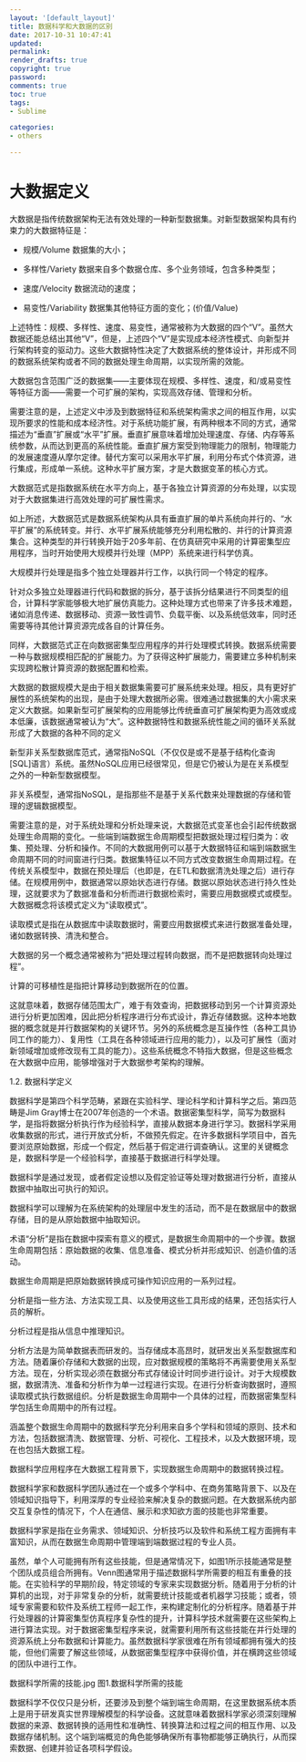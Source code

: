 ```yaml
---
layout: '[default_layout]'   
title: 数据科学和大数据的区别           
date: 2017-10-31 10:47:41  
updated: 
permalink: 
render_drafts: true
copyright: true
password: 
comments: true
toc: true                  
tags:                        
- Sublime

categories:                  
- others

---
```

# 大数据定义

大数据是指传统数据架构无法有效处理的一种新型数据集。对新型数据架构具有约束力的大数据特征是：

- 规模/Volume  数据集的大小；

- 多样性/Variety  数据来自多个数据仓库、多个业务领域，包含多种类型；

- 速度/Velocity  数据流动的速度；
<!--more-->
- 易变性/Variability  数据集其他特征方面的变化；(价值/Value)

上述特性：规模、多样性、速度、易变性，通常被称为大数据的四个“V”。虽然大数据还能总结出其他“V”，但是，上述四个“V”是实现成本经济性模式、向新型并行架构转变的驱动力。这些大数据特性决定了大数据系统的整体设计，并形成不同的数据系统架构或者不同的数据处理生命周期，以实现所需的效能。

大数据包含范围广泛的数据集——主要体现在规模、多样性、速度，和/或易变性等特征方面——需要一个可扩展的架构，实现高效存储、管理和分析。

需要注意的是，上述定义中涉及到数据特征和系统架构需求之间的相互作用，以实现所要求的性能和成本经济性。对于系统功能扩展，有两种根本不同的方式，通常描述为“垂直”扩展或“水平”扩展。垂直扩展意味着增加处理速度、存储、内存等系统参数，从而达到更高的系统性能。垂直扩展方案受到物理能力的限制，物理能力的发展速度遵从摩尔定律。替代方案可以采用水平扩展，利用分布式个体资源，进行集成，形成单一系统。这种水平扩展方案，才是大数据变革的核心方式。

大数据范式是指数据系统在水平方向上，基于各独立计算资源的分布处理，以实现对于大数据集进行高效处理的可扩展性需求。

如上所述，大数据范式是数据系统架构从具有垂直扩展的单片系统向并行的、“水平扩展”的系统转变。并行、水平扩展系统能够充分利用松散的、并行的计算资源集合。这种类型的并行转换开始于20多年前、在仿真研究中采用的计算密集型应用程序，当时开始使用大规模并行处理（MPP）系统来进行科学仿真。

大规模并行处理是指多个独立处理器并行工作，以执行同一个特定的程序。

针对众多独立处理器进行代码和数据的拆分，基于该拆分结果进行不同类型的组合，计算科学家能够极大地扩展仿真能力。这种处理方式也带来了许多技术难题，诸如消息传递、数据移动、资源一致性调节、负载平衡、以及系统低效率，同时还需要等待其他计算资源完成各自的计算任务。

同样，大数据范式正在向数据密集型应用程序的并行处理模式转换。数据系统需要一种与数据规模相匹配的扩展能力。为了获得这种扩展能力，需要建立多种机制来实现跨松散计算资源的数据配置和检索。

大数据的数据规模大是由于相关数据集需要可扩展系统来处理。相反，具有更好扩展性的系统架构的出现，是由于处理大数据所必需。很难通过数据集的大小需求来定义大数据。如果新型可扩展架构的应用能够比传统垂直可扩展架构更为高效或成本低廉，该数据通常被认为“大”。这种数据特性和数据系统性能之间的循环关系就形成了大数据的各种不同的定义

新型非关系型数据库范式，通常指NoSQL（不仅仅是或不是基于结构化查询[SQL]语言）系统。虽然NoSQL应用已经很常见，但是它仍被认为是在关系模型之外的一种新型数据模型。

非关系模型，通常指NoSQL，是指那些不是基于关系代数来处理数据的存储和管理的逻辑数据模型。

需要注意的是，对于系统处理和分析处理来说，大数据范式变革也会引起传统数据处理生命周期的变化。一些端到端数据生命周期模型把数据处理过程归类为：收集、预处理、分析和操作。不同的大数据用例可以基于大数据特征和端到端数据生命周期不同的时间窗进行归类。数据集特征以不同方式改变数据生命周期过程。在传统关系模型中，数据在预处理后（也即是，在ETL和数据清洗处理之后）进行存储。在规模用例中，数据通常以原始状态进行存储。数据以原始状态进行持久性处理，这就要求为了数据准备和分析而进行数据检索时，需要应用数据模式或模型。大数据概念将该模式定义为“读取模式”。

读取模式是指在从数据库中读取数据时，需要应用数据模式来进行数据准备处理，诸如数据转换、清洗和整合。

大数据的另一个概念通常被称为“把处理过程转向数据，而不是把数据转向处理过程”。

计算的可移植性是指把计算移动到数据所在的位置。

这就意味着，数据存储范围太广，难于有效查询，把数据移动到另一个计算资源处进行分析更加困难，因此把分析程序进行分布式设计，靠近存储数据。这种本地数据的概念就是并行数据架构的关键环节。另外的系统概念是互操作性（各种工具协同工作的能力）、复用性（工具在各种领域进行应用的能力），以及可扩展性（面对新领域增加或修改现有工具的能力）。这些系统概念不特指大数据，但是这些概念在大数据中应用，能够增强对于大数据参考架构的理解。

1.2.	数据科学定义

数据科学是第四个科学范畴，紧跟在实验科学、理论科学和计算科学之后。第四范畴是Jim Gray博士在2007年创造的一个术语。数据密集型科学，简写为数据科学，是指将数据分析执行作为经验科学，直接从数据本身进行学习。数据科学采用收集数据的形式，进行开放式分析，不做预先假定。在许多数据科学项目中，首先要浏览原始数据，形成一个假定，然后基于假定进行调查确认。这里的关键概念是，数据科学是一个经验科学，直接基于数据进行科学处理。

数据科学是通过发现，或者假定设想以及假定验证等处理对数据进行分析，直接从数据中抽取出可执行的知识。

数据科学可以理解为在系统架构的处理层中发生的活动，而不是在数据层中的数据存储，目的是从原始数据中抽取知识。

术语“分析”是指在数据中探索有意义的模式，是数据生命周期中的一个步骤。数据生命周期包括：原始数据的收集、信息准备、模式分析并形成知识、创造价值的活动。

数据生命周期是把原始数据转换成可操作知识应用的一系列过程。

分析是指一些方法、方法实现工具、以及使用这些工具形成的结果，还包括实行人员的解析。

分析过程是指从信息中推理知识。

分析方法是为简单数据表而研发的。当存储成本高昂时，就研发出关系型数据库和方法。随着廉价存储和大数据的出现，应对数据规模的策略将不再需要使用关系型方法。现在，分析实现必须在数据分布式存储设计时同步进行设计。对于大规模数据，数据清洗、准备和分析作为单一过程进行实现。在进行分析查询数据时，遵照读取模式执行数据组织。分析是数据生命周期中一个具体的过程，而数据密集型科学包括生命周期中的所有过程。

涵盖整个数据生命周期中的数据科学充分利用来自多个学科和领域的原则、技术和方法，包括数据清洗、数据管理、分析、可视化、工程技术，以及大数据环境，现在也包括大数据工程。

数据科学应用程序在大数据工程背景下，实现数据生命周期中的数据转换过程。

数据科学家和数据科学团队通过在一个或多个学科中、在商务策略背景下、以及在领域知识指导下，利用深厚的专业经验来解决复杂的数据问题。在大数据系统内部交互复杂性的情况下，个人在通信、展示和求知欲方面的技能也非常重要。

数据科学家是指在业务需求、领域知识、分析技巧以及软件和系统工程方面拥有丰富知识，从而在数据生命周期中管理端到端数据过程的专业人员。

虽然，单个人可能拥有所有这些技能，但是通常情况下，如图1所示技能通常是整个团队成员组合所拥有。Venn图通常用于描述数据科学所需要的相互有重叠的技能。在实验科学的早期阶段，特定领域的专家来实现数据分析。随着用于分析的计算机的出现，对于非常复杂的分析，就需要统计技能或者机器学习技能；或者，领域专家需要和软件及系统工程师一起工作，来构建定制化的分析程序。随着基于并行处理器的计算密集型仿真程序复杂性的提升，计算科学技术就需要在这些架构上进行算法实现。对于数据密集型程序来说，就需要利用所有这些技能在并行处理的资源系统上分布数据和计算能力。虽然数据科学家很难在所有领域都拥有强大的技能，但他们需要了解这些领域，从数据密集型程序中获得价值，并在横跨这些领域的团队中进行工作。
 
数据科学所需的技能.jpg
图1.数据科学所需的技能

数据科学不仅仅只是分析，还要涉及到整个端到端生命周期，在这里数据系统本质上是用于研发真实世界理解模型的科学设备。这就意味着数据科学家必须深刻理解数据的来源、数据转换的适用性和准确性、转换算法和过程之间的相互作用、以及数据存储机制。这个端到端概览的角色能够确保所有事物都能够正确执行，从而探索数据、创建并验证各项科学假设。